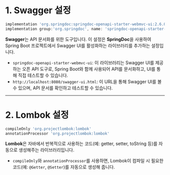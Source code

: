 # 1. **Swagger 설정**

```gradle
implementation 'org.springdoc:springdoc-openapi-starter-webmvc-ui:2.6.0'
implementation group:'org.springdoc', name: 'springdoc-openapi-starter-webmvc-ui',version: '2.3.0'
```

**Swagger**는 API 문서화를 위한 도구입니다. 이 설정은 **SpringDoc**을 사용하여 Spring Boot 프로젝트에서 Swagger UI를 활성화하는 라이브러리를 추가하는 설정입니다.

- `springdoc-openapi-starter-webmvc-ui`: 이 라이브러리는 Swagger UI를 제공하는 오픈 API 도구로, Spring Boot와 함께 사용되어 API를 문서화하고, UI를 통해 직접 테스트할 수 있습니다.
- `http://localhost:8080/swagger-ui.html`: 이 URL을 통해 Swagger UI를 볼 수 있으며, API 문서를 확인하고 테스트할 수 있습니다.

---

# 2. **Lombok 설정**

```gradle
compileOnly 'org.projectlombok:lombok'
annotationProcessor 'org.projectlombok:lombok'
```

**Lombok**은 자바에서 반복적으로 사용하는 코드(예: getter, setter, toString 등)를 자동으로 생성해주는 라이브러리입니다.
- `compileOnly`와 `annotationProcessor`를 사용하면, Lombok이 컴파일 시 필요한 코드(예: `@Getter`, `@Setter`)를 자동으로 생성해 줍니다.
